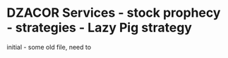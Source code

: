 # DZACOR Services - stock prophecy - strategies - Lazy Pig strategy
initial - some old file, need to
